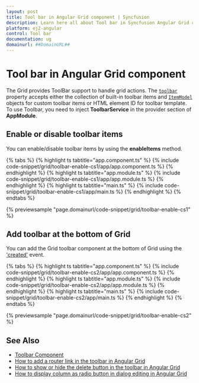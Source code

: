 ```yaml
---
layout: post
title: Tool bar in Angular Grid component | Syncfusion
description: Learn here all about Tool bar in Syncfusion Angular Grid component of Syncfusion Essential JS 2 and more.
platform: ej2-angular
control: Tool bar 
documentation: ug
domainurl: ##DomainURL##
---
```


# Tool bar in Angular Grid component

The Grid provides ToolBar support to handle grid actions. The [`toolbar`](https://ej2.syncfusion.com/angular/documentation/api/grid/#toolbar) property accepts either the collection of built-in toolbar items and [`ItemModel`](https://ej2.syncfusion.com/angular/documentation/api/toolbar/itemModel) objects for custom toolbar items or HTML element ID for toolbar template.
To use Toolbar, you need to inject **ToolbarService** in the provider section of **AppModule**.

## Enable or disable toolbar items

You can enable/disable toolbar items by using the **enableItems** method.

{% tabs %}
{% highlight ts tabtitle="app.component.ts" %}
{% include code-snippet/grid/toolbar-enable-cs1/app/app.component.ts %}
{% endhighlight %}
{% highlight ts tabtitle="app.module.ts" %}
{% include code-snippet/grid/toolbar-enable-cs1/app/app.module.ts %}
{% endhighlight %}
{% highlight ts tabtitle="main.ts" %}
{% include code-snippet/grid/toolbar-enable-cs1/app/main.ts %}
{% endhighlight %}
{% endtabs %}
  
{% previewsample "page.domainurl/code-snippet/grid/toolbar-enable-cs1" %}

## Add toolbar at the bottom of Grid

You can add the Grid toolbar component at the bottom of Grid using the ['created'](https://ej2.syncfusion.com/angular/documentation/api/grid/#created) event.

{% tabs %}
{% highlight ts tabtitle="app.component.ts" %}
{% include code-snippet/grid/toolbar-enable-cs2/app/app.component.ts %}
{% endhighlight %}
{% highlight ts tabtitle="app.module.ts" %}
{% include code-snippet/grid/toolbar-enable-cs2/app/app.module.ts %}
{% endhighlight %}
{% highlight ts tabtitle="main.ts" %}
{% include code-snippet/grid/toolbar-enable-cs2/app/main.ts %}
{% endhighlight %}
{% endtabs %}
  
{% previewsample "page.domainurl/code-snippet/grid/toolbar-enable-cs2" %}

## See Also

* [Toolbar Component](../../toolbar/getting-started)
* [How to add a router link in the toolbar in Angular Grid](https://www.syncfusion.com/forums/154693/how-to-add-a-router-link-in-the-toolbar-in-angular-grid)
* [How to show or hide the delete button in the toolbar in Angular Grid](https://www.syncfusion.com/forums/158052/how-to-show-or-hide-the-delete-button-in-the-toolbar-in-angular-grid)
* [How to display column as radio button in dialog editing in Angular Grid](https://www.syncfusion.com/forums/153052/how-to-display-column-as-radio-button-in-dialog-editing-in-angular-grid)